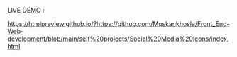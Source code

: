 LIVE DEMO  : 

https://htmlpreview.github.io/?https://github.com/Muskankhosla/Front_End-Web-development/blob/main/self%20projects/Social%20Media%20Icons/index.html
